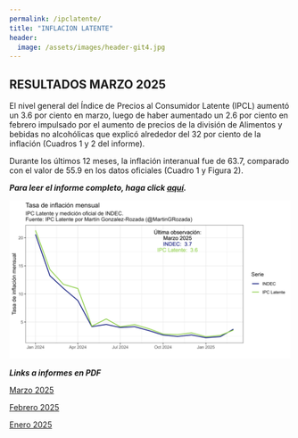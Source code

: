 ```yaml
---
permalink: /ipclatente/
title: "INFLACION LATENTE"
header:
  image: /assets/images/header-git4.jpg
---
```


## RESULTADOS MARZO 2025

El nivel general del Índice de Precios al Consumidor Latente (IPCL) aumentó un 3.6 por ciento en marzo, luego de haber aumentado un 2.6 por ciento en febrero impulsado por el aumento de precios de la división de Alimentos y bebidas no alcohólicas que explicó alrededor del 32 por ciento de la inflación  (Cuadros 1 y 2 del informe). 

Durante los últimos 12 meses, la inflación interanual fue de 63.7, comparado con el valor de 55.9 en los datos oficiales (Cuadro 1 y Figura 2).

***Para leer el informe completo, haga click [aquí](https://mrozada.github.io/inflacionlatente/).***

![Series de tiempo IPC-Latente e IPC-INDEC](/assets/images/TimeSeriesTasaMensualIPCL.png)

***Links a informes en PDF***

[Marzo 2025](https://github.com/mrozada/mrozada.github.io/blob/master/assets/pdf/INFLACION%20LATENTE%20-%202025-03.pdf)

[Febrero 2025](https://github.com/mrozada/mrozada.github.io/blob/master/assets/pdf/INFLACION%20LATENTE%20-%202025-02.pdf)

[Enero 2025](https://github.com/mrozada/mrozada.github.io/blob/master/assets/pdf/INFLACION%20LATENTE%20-%202025-01.pdf)

